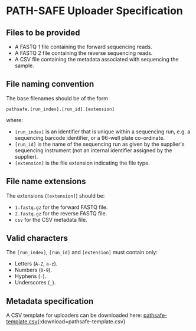 # PATH-SAFE Uploader Specification

## Files to be provided

* A FASTQ 1 file containing the forward sequencing reads.
* A FASTQ 2 file containing the reverse sequencing reads.
* A CSV file containing the metadata associated with sequencing the sample.

## File naming convention

The base filenames should be of the form

```
pathsafe.[run_index].[run_id].[extension]
```

where:

* `[run_index]` is an identifier that is unique within a sequencing run, e.g. a sequencing barcode identifier, or a 96-well plate co-ordinate.
* `[run_id]` is the name of the sequencing run as given by the supplier's sequencing instrument (not an internal identifier assigned by the supplier).
* `[extension]` is the file extension indicating the file type.

## File name extensions

The extensions (`[extension]`) should be:

* `1.fastq.gz` for the forward FASTQ file.
* `2.fastq.gz` for the reverse FASTQ file.
* `csv` for the CSV metadata file.

## Valid characters

The `[run_index]`, `[run_id]` and `[extension]` must contain only:

* Letters (`A-Z`, `a-z`).
* Numbers (`0-9`).
* Hyphens (`-`).
* Underscores (`_`).

## Metadata specification

A CSV template for uploaders can be downloaded here: [pathsafe-template.csv](pathsafe-template.csv){:download=pathsafe-template.csv}
